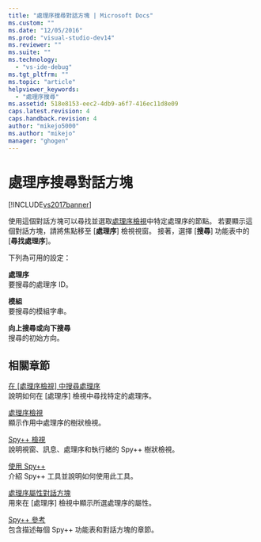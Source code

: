 ```yaml
---
title: "處理序搜尋對話方塊 | Microsoft Docs"
ms.custom: ""
ms.date: "12/05/2016"
ms.prod: "visual-studio-dev14"
ms.reviewer: ""
ms.suite: ""
ms.technology: 
  - "vs-ide-debug"
ms.tgt_pltfrm: ""
ms.topic: "article"
helpviewer_keywords: 
  - "處理序搜尋"
ms.assetid: 518e8153-eec2-4db9-a6f7-416ec11d8e09
caps.latest.revision: 4
caps.handback.revision: 4
author: "mikejo5000"
ms.author: "mikejo"
manager: "ghogen"
---
```

# 處理序搜尋對話方塊
[!INCLUDE[vs2017banner](../code-quality/includes/vs2017banner.md)]

使用這個對話方塊可以尋找並選取[處理序檢視](../debugger/processes-view.md)中特定處理序的節點。  若要顯示這個對話方塊，請將焦點移至 \[**處理序**\] 檢視視窗。  接著，選擇 \[**搜尋**\] 功能表中的 \[**尋找處理序**\]。  
  
 下列為可用的設定：  
  
 **處理序**  
 要搜尋的處理序 ID。  
  
 **模組**  
 要搜尋的模組字串。  
  
 **向上搜尋或向下搜尋**  
 搜尋的初始方向。  
  
## 相關章節  
 [在 &#91;處理序檢視&#93; 中搜尋處理序](../debugger/how-to-search-for-a-process-in-processes-view.md)  
 說明如何在 \[處理序\] 檢視中尋找特定的處理序。  
  
 [處理序檢視](../debugger/processes-view.md)  
 顯示作用中處理序的樹狀檢視。  
  
 [Spy\+\+ 檢視](../debugger/spy-increment-views.md)  
 說明視窗、訊息、處理序和執行緒的 Spy\+\+ 樹狀檢視。  
  
 [使用 Spy\+\+](../debugger/using-spy-increment.md)  
 介紹 Spy\+\+ 工具並說明如何使用此工具。  
  
 [處理序屬性對話方塊](../debugger/process-properties-dialog-box.md)  
 用來在 \[處理序\] 檢視中顯示所選處理序的屬性。  
  
 [Spy\+\+ 參考](../debugger/spy-increment-reference.md)  
 包含描述每個 Spy\+\+ 功能表和對話方塊的章節。